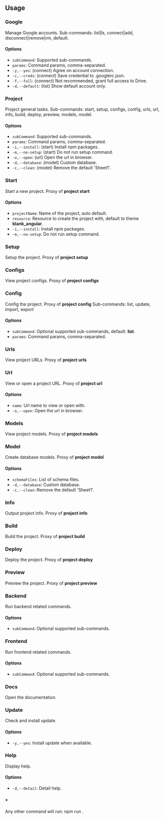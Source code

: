 ## Usage

### Google

Manage Google accounts.
Sub-commands: list|ls, connect|add, disconnect|remove|rm, default.

#### Options

- `subCommand`: Supported sub-commands.
- `params`: Command params, comma-separated.
- `-y,--yes`: (connect) Agree on account connection.
- `-c,--creds`: (connect) Save credential to .googlerc.json.
- `-f,--full`: (connect) Not recommended, grant full access to Drive.
- `-d,--default`: (list) Show default account only.

### Project

Project general tasks.
Sub-commands: start, setup, configs, config, urls, url, info, build, deploy, preview, models, model.

#### Options

- `subCommand`: Supported sub-commands.
- `params`: Command params, comma-separated.
- `-i,--install`: (start) Install npm packages.
- `-m,--no-setup`: (start) Do not run setup command.
- `-o,--open`: (url) Open the url in browser.
- `-d,--database`: (model) Custom database.
- `-c,--clean`: (model) Remove the default 'Sheet1'.

### Start

Start a new project.
Proxy of **project start**

#### Options

- `projectName`: Name of the project, auto default.
- `resource`: Resource to create the project with, default to theme **blank_angular**.
- `-i,--install`: Install npm packages.
- `-m,--no-setup`: Do not run setup command.

### Setup

Setup the project.
Proxy of **project setup**

### Configs

View project configs.
Proxy of **project configs**

### Config

Config the project.
Proxy of **project config**
Sub-commands: list, update, import, export

#### Options

- `subCommand`: Optional supported sub-commands, default: **list**.
- `params`: Command params, comma-separated.

### Urls

View project URLs.
Proxy of **project urls**

### Url

View or open a project URL.
Proxy of **project url**

#### Options

- `name`: Url name to view or open with.
- `-o,--open`: Open the url in browser.

### Models

View project models.
Proxy of **project models**

### Model

Create database models.
Proxy of **project model**

#### Options

- `schemaFiles`: List of schema files.
- `-d,--database`: Custom database.
- `-c,--clean`: Remove the default 'Sheet1'.

### Info

Output project info.
Proxy of **project info**

### Build

Build the project.
Proxy of **project build**

### Deploy

Deploy the project.
Proxy of **project deploy**

### Preview

Preview the project.
Proxy of **project preview**

### Backend

Run backend related commands.

#### Options

- `subCommand`: Optional supported sub-commands.

### Frontend

Run frontend related commands.

#### Options

- `subCommand`: Optional supported sub-commands.

### Docs

Open the documentation.

### Update

Check and install update.

#### Options

- `-y,--yes`: Install update when available.

### Help

Display help.

#### Options

- `-d,--detail`: Detail help.

### *

Any other command will run: npm run <cmd>.